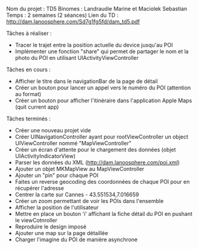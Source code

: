 Nom du projet : TD5
Binomes : Landraudie Marine et Maciolek Sebastian
Temps : 2 semaines (2 séances)
Lien du TD : http://dam.lanoosphere.com/Sd7g1fg5fd/dam_td5.pdf

Tâches à réaliser : 

- Tracer le trajet entre la position actuelle du device jusqu'au POI
- Implémenter une fonction "share" qui permet de partager le nom et la photo du POI en utilisant UIActivityViewController

Tâches en cours :

- Afficher le titre dans le navigationBar de la page de détail
- Créer un bouton pour lancer un appel vers le numéro du POI (attention au format)
- Créer un bouton pour afficher l'itinéraire dans l'application Apple Maps (quit current app)

Tâches terminés :

- Créer une nouveau projet vide
- Créer UINavigationController ayant pour rootViewController un object UIViewController nommé "MapViewController"
- Créer un écran d'attente pour le chargement des données (objet UIActivityIndicatorView)
- Parser les données du XML (http://dam.lanoosphere.com/poi.xml)
- Ajouter un objet MKMapView au MapViewController
- Ajouter un "pin" pour chaque POI
- Faites un reverse geocoding des coordonnées de chaque POI pour en récupérer l'adresse
- Centrer la carte sur Cannes - 43.551534,7.016659
- Créer un zoom permettant de voir les POIs dans l'ensemble
- Afficher la position de l'utilisateur
- Mettre en place un bouton 'i' affichant la fiche détail du POI en pushant le viewCotnroller 
- Reproduire le design imposé
- Ajouter une map sur la page détaillée
- Charger l'imagine du POI de manière asynchrone